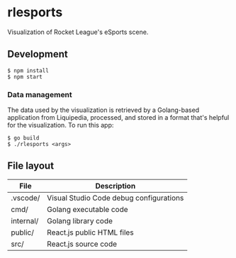 # rlesports

Visualization of Rocket League's eSports scene.

## Development

```
$ npm install
$ npm start
```

### Data management

The data used by the visualization is retrieved by a Golang-based application from Liquipedia, processed, and stored in a format that's helpful for the visualization. To run this app:

```
$ go build
$ ./rlesports <args>
```

## File layout

| File      | Description                             |
| --------- | --------------------------------------- |
| .vscode/  | Visual Studio Code debug configurations |
| cmd/      | Golang executable code                  |
| internal/ | Golang library code                     |
| public/   | React.js public HTML files              |
| src/      | React.js source code                    |
